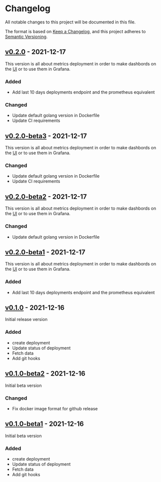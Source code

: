 # Changelog
All notable changes to this project will be documented in this file.

The format is based on [Keep a Changelog](https://keepachangelog.com/en/1.0.0/),
and this project adheres to [Semantic Versioning](https://semver.org/spec/v2.0.0.html).

## [v0.2.0](https://github.com/Lord-Y/versions-api/releases/tag/v0.2.0) - 2021-12-17

This version is all about metrics deployment in order to make dashbords on the [UI](https://github.com/Lord-Y/versions) or to use them in Grafana.

### Added
- Add last 10 days deployments endpoint and the prometheus equivalent

### Changed
- Update default golang version in Dockerfile
- Update CI requirements

## [v0.2.0-beta3](https://github.com/Lord-Y/versions-api/releases/tag/v0.2.0-beta3) - 2021-12-17

This version is all about metrics deployment in order to make dashbords on the [UI](https://github.com/Lord-Y/versions) or to use them in Grafana.

### Changed
- Update default golang version in Dockerfile
- Update CI requirements

## [v0.2.0-beta2](https://github.com/Lord-Y/versions-api/releases/tag/v0.2.0-beta2) - 2021-12-17

This version is all about metrics deployment in order to make dashbords on the [UI](https://github.com/Lord-Y/versions) or to use them in Grafana.

### Changed
- Update default golang version in Dockerfile

## [v0.2.0-beta1](https://github.com/Lord-Y/versions-api/releases/tag/v0.2.0-beta1) - 2021-12-17

This version is all about metrics deployment in order to make dashbords on the [UI](https://github.com/Lord-Y/versions) or to use them in Grafana.

### Added
- Add last 10 days deployments endpoint and the prometheus equivalent

## [v0.1.0](https://github.com/Lord-Y/versions-api/releases/tag/v0.1.0) - 2021-12-16

Initial release version

### Added
- create deployment
- Update status of deployment
- Fetch data
- Add git hooks

## [v0.1.0-beta2](https://github.com/Lord-Y/versions-api/releases/tag/v0.1.0-beta2) - 2021-12-16

Initial beta version

### Changed

- Fix docker image format for github release

## [v0.1.0-beta1](https://github.com/Lord-Y/versions-api/releases/tag/v0.1.0-beta1) - 2021-12-16

Initial beta version

### Added
- create deployment
- Update status of deployment
- Fetch data
- Add git hooks
